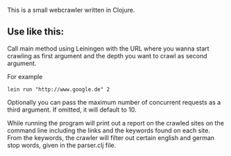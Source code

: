 This is a small webcrawler written in Clojure.

## Use like this:
Call main method using Leiningen with the URL where you wanna start crawling as first argument and the depth you want to crawl as second argument.


For example 

```
lein run "http://www.google.de" 2
```

Optionally you can pass the maximum number of concurrent requests as a third argument. If omitted, it will default to 10.

While running the program will print out a report on the crawled sites on the command line including the links and the keywords found on each site. From the keywords, the crawler will filter out certain english and german stop words, given in the parser.clj file.